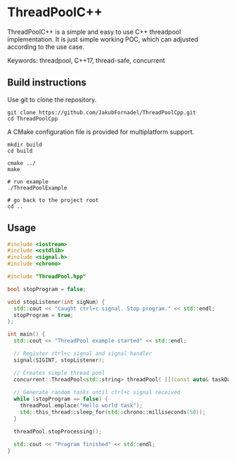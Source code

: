 # ThreadPoolC++
ThreadPoolC++ is a simple and easy to use C++ threadpool implementation. It is just simple working POC, which can adjusted according to the use case.  

Keywords: threadpool, C++17, thread-safe, concurrent

## Build instructions
Use git to clone the repository.
```Shell
git clone https://github.com/JakubFornadel/ThreadPoolCpp.git
cd ThreadPoolCpp
```

A CMake configuration file is provided for multiplatform support.

```Shell
mkdir build
cd build

cmake ../
make

# run example
./ThreadPoolExample

# go back to the project root
cd ..
```

## Usage
```C++
#include <iostream>
#include <cstdlib>
#include <signal.h>
#include <chrono>

#include "ThreadPool.hpp"

bool stopProgram = false;

void stopListener(int sigNum) {
  std::cout << "Caught ctrl+c signal. Stop program." << std::endl;
  stopProgram = true;
};

int main() {
  std::cout << "ThreadPool example started" << std::endl;

  // Register ctrl+c signal and signal handler
  signal(SIGINT, stopListener);

  // Creates simple thread pool
  concurrent::ThreadPool<std::string> threadPool( [](const auto& taskData) { std::cout << "Processing task: " << taskData << std::endl; } );
  
  // Generate random tasks until ctrl+c signal received
  while (stopProgram == false) {
    threadPool.emplace("Hello world task");
    std::this_thread::sleep_for(std::chrono::milliseconds(50));
  }

  threadPool.stopProcessing();

  std::cout << "Program finished" << std::endl;
}
```


